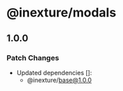 # @inexture/modals

## 1.0.0

### Patch Changes

- Updated dependencies []:
  - @inexture/base@1.0.0
